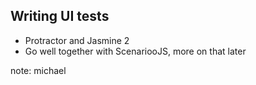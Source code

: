 

## Writing UI tests

- Protractor and Jasmine 2
- Go well together with ScenariooJS, more on that later

note:
michael
